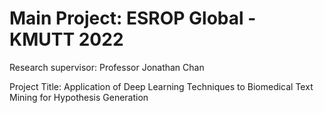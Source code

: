 # Main Project: ESROP Global - KMUTT 2022
Research supervisor: Professor Jonathan Chan

Project Title: Application of Deep Learning Techniques to Biomedical Text Mining for Hypothesis Generation
